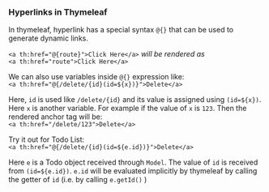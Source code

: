 ### Hyperlinks in Thymeleaf

In thymeleaf, hyperlink has a special syntax `@{}` that can be used to generate dynamic links.

`<a th:href="@{route}">Click Here</a>` *will be rendered as* <br>
`<a th:href="route">Click Here</a>`

We can also use variables inside `@{}` expression like: <br>
`<a th:href="@{/delete/{id}(id=${x})}">Delete</a>`

Here, `id` is used like `/delete/{id}` and its value is assigned using `(id=${x})`. Here `x` is another variable.
For example if the value of `x` is `123`. Then the rendered anchor tag will be: <br>
`<a th:href="/delete/123">Delete</a>` <br>

Try it out for Todo List:<br>
`<a th:href="@{/delete/{id}(id=${e.id})}">Delete</a>`

Here `e` is a Todo object received through `Model`. The value of `id` is received from `(id=${e.id})`. `e.id` will be evaluated implicitly by thymeleaf by calling the getter of `id` (i.e. by calling `e.getId()` )

